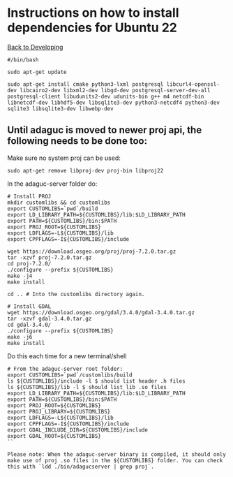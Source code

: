 # Instructions on how to install dependencies for Ubuntu 22

[Back to Developing](../../Developing.md)

```
#/bin/bash

sudo apt-get update

sudo apt-get install cmake python3-lxml postgresql libcurl4-openssl-dev libcairo2-dev libxml2-dev libgd-dev postgresql-server-dev-all postgresql-client libudunits2-dev udunits-bin g++ m4 netcdf-bin libnetcdf-dev libhdf5-dev libsqlite3-dev python3-netcdf4 python3-dev sqlite3 libsqlite3-dev libwebp-dev
```

## Until adaguc is moved to newer proj api, the following needs to be done too:

Make sure no system proj can be used:

```
sudo apt-get remove libproj-dev proj-bin libproj22
```

In the adaguc-server folder do:
```
# Install PROJ
mkdir customlibs && cd customlibs
export CUSTOMLIBS=`pwd`/build
export LD_LIBRARY_PATH=${CUSTOMLIBS}/lib:$LD_LIBRARY_PATH
export PATH=${CUSTOMLIBS}/bin:$PATH
export PROJ_ROOT=${CUSTOMLIBS}
export LDFLAGS=-L${CUSTOMLIBS}/lib
export CPPFLAGS=-I${CUSTOMLIBS}/include

wget https://download.osgeo.org/proj/proj-7.2.0.tar.gz
tar -xzvf proj-7.2.0.tar.gz 
cd proj-7.2.0/
./configure --prefix ${CUSTOMLIBS}
make -j4
make install

cd .. # Into the customlibs directory again.

# Install GDAL
wget https://download.osgeo.org/gdal/3.4.0/gdal-3.4.0.tar.gz
tar -xzvf gdal-3.4.0.tar.gz
cd gdal-3.4.0/
./configure --prefix ${CUSTOMLIBS}
make -j6
make install
```

Do this each time for a new terminal/shell
```
# From the adaguc-server root folder:
export CUSTOMLIBS=`pwd`/customlibs/build
ls ${CUSTOMLIBS}/include -l $ should list header .h files
ls ${CUSTOMLIBS}/lib -l $ should list lib .so files
export LD_LIBRARY_PATH=${CUSTOMLIBS}/lib:$LD_LIBRARY_PATH
export PATH=${CUSTOMLIBS}/bin:$PATH
export PROJ_ROOT=${CUSTOMLIBS}
export PROJ_LIBRARY=${CUSTOMLIBS}
export LDFLAGS=-L${CUSTOMLIBS}/lib
export CPPFLAGS=-I${CUSTOMLIBS}/include
export GDAL_INCLUDE_DIR=${CUSTOMLIBS}/include
export GDAL_ROOT=${CUSTOMLIBS}
``

Please note: When the adaguc-server binary is compiled, it should only make use of proj .so files in the ${CUSTOMLIBS} folder. You can check this with `ldd ./bin/adagucserver | grep proj`.
